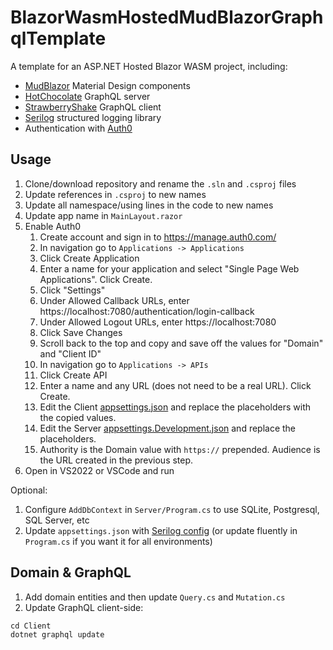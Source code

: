 # BlazorWasmHostedMudBlazorGraphqlTemplate

A template for an ASP.NET Hosted Blazor WASM project, including:

- [MudBlazor](https://mudblazor.com/) Material Design components
- [HotChocolate](https://chillicream.com/docs/hotchocolate/v13) GraphQL server
- [StrawberryShake](https://chillicream.com/docs/strawberryshake/v13) GraphQL client
- [Serilog](https://serilog.net/) structured logging library
- Authentication with [Auth0](https://auth0.com/)

## Usage

1. Clone/download repository and rename the `.sln` and `.csproj` files
1. Update references in `.csproj` to new names
1. Update all namespace/using lines in the code to new names
1. Update app name in `MainLayout.razor`
1. Enable Auth0
    1. Create account and sign in to https://manage.auth0.com/
    1. In navigation go to `Applications -> Applications`
    1. Click Create Application
    1. Enter a name for your application and select "Single Page Web Applications". Click Create.
    1. Click "Settings"
    1. Under Allowed Callback URLs, enter https://localhost:7080/authentication/login-callback
    1. Under Allowed Logout URLs, enter https://localhost:7080
    1. Click Save Changes
    1. Scroll back to the top and copy and save off the values for "Domain" and "Client ID"
    1. In navigation go to `Applications -> APIs`
    1. Click Create API
    1. Enter a name and any URL (does not need to be a real URL). Click Create.
    1. Edit the Client [appsettings.json](./Client/wwwroot/appsettings.json) and replace the placeholders with the copied values.
    1. Edit the Server [appsettings.Development.json](./Server/appsettings.json) and replace the placeholders.
    1. Authority is the Domain value with `https://` prepended. Audience is the URL created in the previous step.
1. Open in VS2022 or VSCode and run

Optional:

1. Configure `AddDbContext` in `Server/Program.cs` to use SQLite, Postgresql, SQL Server, etc
1. Update `appsettings.json` with [Serilog config](https://github.com/serilog/serilog-settings-configuration) (or update fluently in `Program.cs` if you want it for all environments)

## Domain & GraphQL

1. Add domain entities and then update `Query.cs` and `Mutation.cs`
1. Update GraphQL client-side:
```
cd Client
dotnet graphql update
```
